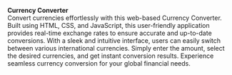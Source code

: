 <b>Currency Converter</b><br>
Convert currencies effortlessly with this web-based Currency Converter. Built using HTML, CSS, and JavaScript, this user-friendly application provides real-time exchange rates to ensure accurate and up-to-date conversions. With a sleek and intuitive interface, users can easily switch between various international currencies. Simply enter the amount, select the desired currencies, and get instant conversion results. Experience seamless currency conversion for your global financial needs.
